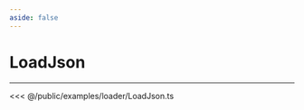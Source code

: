 ```yaml
---
aside: false
---
```


# LoadJson
---
<Demo src="/examples/loader/LoadJson.ts" :code="false" :height="700"></Demo>

<<< @/public/examples/loader/LoadJson.ts